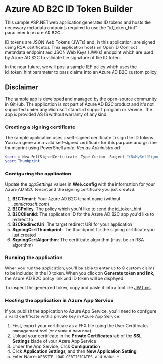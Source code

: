 # Azure AD B2C ID Token Builder
This sample ASP.NET web application generates ID tokens and hosts the necessary metadata endpoints required to use the "id_token_hint" parameter in Azure AD B2C.

ID tokens are JSON Web Tokens (JWTs) and, in this application, are signed using RSA certificates. This application hosts an Open ID Connect metatdata endpoint and JSON Web Keys (JWKs) endpoint which are used by Azure AD B2C to validate the signature of the ID token.

In the near future, we will post a sample IEF policy which uses the id_token_hint parameter to pass claims into an Azure AD B2C custom policy.

## Disclaimer
The sample app is developed and managed by the open-source community in GitHub. The application is not part of Azure AD B2C product and it's not supported under any Microsoft standard support program or service. 
The app is provided AS IS without warranty of any kind.

### Creating a signing certificate
The sample application uses a self-signed certificate to sign the ID tokens. You can generate a valid self-signed certificate for this purpose and get the thumbprint using PowerShell *(note: Run as Administrator)*:
```Powershell
$cert = New-SelfSignedCertificate -Type Custom -Subject "CN=MySelfSignedCertificate" -TextExtension @("2.5.29.37={text}1.3.6.1.5.5.7.3.3") -KeyUsage DigitalSignature -KeyAlgorithm RSA -KeyLength 2048 -NotAfter (Get-Date).AddYears(2) -CertStoreLocation "Cert:\CurrentUser\My"
$cert.Thumbprint
```

### Configuring the application
Update the *appSettings* values in **Web.config** with the information for your Azure AD B2C tenant and the signing certificate you just created.
1. **B2CTenant**: Your Azure AD B2C tenant name (without *.onmicrosoft.com*)
2. **B2CPolicy**: The policy which you'd like to send the id_token_hint
3. **B2CClientId**: The application ID for the Azure AD B2C app you'd like to redirect to
4. **B2CRedirectUri**: The target redirect URI for your application
5. **SigningCertThumbprint**: The thumbprint for the signing certificate you just created
6. **SigningCertAlgorithm**: The certificate algorithm (must be an RSA algorithm)

### Running the application
When you run the application, you'll be able to enter up to 8 custom claims to be included in the ID token. When you click on **Generate token and link**, the Azure AD B2C policy link and ID token will be displayed.

To inspect the generated token, copy and paste it into a tool like [JWT.ms](htttps://jwt.ms).

### Hosting the application in Azure App Service
If you publish the application to Azure App Service, you'll need to configure a valid certificate with a private key in Azure App Service.
1. First, export your certificate as a PFX file using the User Certificates management tool (or create a new one)
2. Upload your certificate in the **Private Certificates** tab of the **SSL Settings** blade of your Azure App Service
3. Under the App Service, Click **Configuration**
4. Click **Application Settings**, and then **New Application Setting**
5. Enter Name: `WEBSITE_LOAD_CERTIFICATES`, and Value: `*`